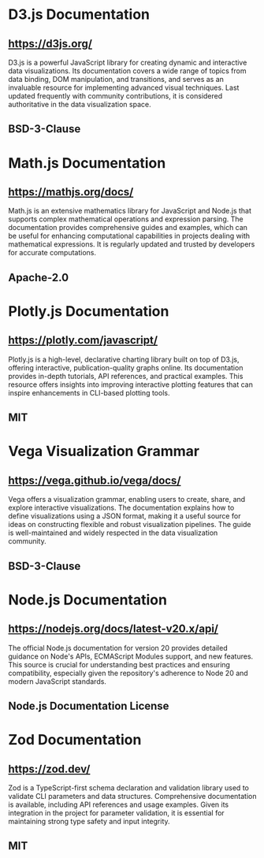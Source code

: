 # D3.js Documentation
## https://d3js.org/
D3.js is a powerful JavaScript library for creating dynamic and interactive data visualizations. Its documentation covers a wide range of topics from data binding, DOM manipulation, and transitions, and serves as an invaluable resource for implementing advanced visual techniques. Last updated frequently with community contributions, it is considered authoritative in the data visualization space.
## BSD-3-Clause

# Math.js Documentation
## https://mathjs.org/docs/
Math.js is an extensive mathematics library for JavaScript and Node.js that supports complex mathematical operations and expression parsing. The documentation provides comprehensive guides and examples, which can be useful for enhancing computational capabilities in projects dealing with mathematical expressions. It is regularly updated and trusted by developers for accurate computations.
## Apache-2.0

# Plotly.js Documentation
## https://plotly.com/javascript/
Plotly.js is a high-level, declarative charting library built on top of D3.js, offering interactive, publication-quality graphs online. Its documentation provides in-depth tutorials, API references, and practical examples. This resource offers insights into improving interactive plotting features that can inspire enhancements in CLI-based plotting tools.
## MIT

# Vega Visualization Grammar
## https://vega.github.io/vega/docs/
Vega offers a visualization grammar, enabling users to create, share, and explore interactive visualizations. The documentation explains how to define visualizations using a JSON format, making it a useful source for ideas on constructing flexible and robust visualization pipelines. The guide is well-maintained and widely respected in the data visualization community.
## BSD-3-Clause

# Node.js Documentation
## https://nodejs.org/docs/latest-v20.x/api/
The official Node.js documentation for version 20 provides detailed guidance on Node's APIs, ECMAScript Modules support, and new features. This source is crucial for understanding best practices and ensuring compatibility, especially given the repository's adherence to Node 20 and modern JavaScript standards.
## Node.js Documentation License

# Zod Documentation
## https://zod.dev/
Zod is a TypeScript-first schema declaration and validation library used to validate CLI parameters and data structures. Comprehensive documentation is available, including API references and usage examples. Given its integration in the project for parameter validation, it is essential for maintaining strong type safety and input integrity.
## MIT